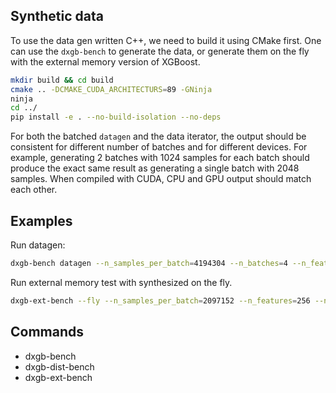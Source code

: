 Synthetic data
--------------
To use the data gen written C++, we need to build it using CMake first. One can use the
`dxgb-bench` to generate the data, or generate them on the fly with the external memory
version of XGBoost.

``` sh
mkdir build && cd build
cmake .. -DCMAKE_CUDA_ARCHITECTURS=89 -GNinja
ninja
cd ../
pip install -e . --no-build-isolation --no-deps
```

For both the batched `datagen` and the data iterator, the output should be consistent for
different number of batches and for different devices. For example, generating 2 batches
with 1024 samples for each batch should produce the exact same result as generating a
single batch with 2048 samples. When compiled with CUDA, CPU and GPU output should match
each other.

Examples
--------

Run datagen:
``` sh
dxgb-bench datagen --n_samples_per_batch=4194304 --n_batches=4 --n_features=512 --device=cpu --fmt=npy
```

Run external memory test with synthesized on the fly.
``` sh
dxgb-ext-bench --fly --n_samples_per_batch=2097152 --n_features=256 --n_batches=8 --device=cuda --task=ext-qdm --n_rounds=8 --verbosity=1 --mr=arena
```

Commands
--------
- dxgb-bench
- dxgb-dist-bench
- dxgb-ext-bench